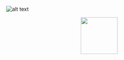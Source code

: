 
![alt text](https://github.com/bellalhrbubt/FCM_APP/blob/master/Image/44-android-categories-gallery-ui.jpg?raw=true)

<div align="center">
    <img src="https://auto.ndtvimg.com/bike-images/colors/hero/xtreme-sports/hero-xtreme-sports-black-red.webp?v=4" width="100px"</img> 
</div>
